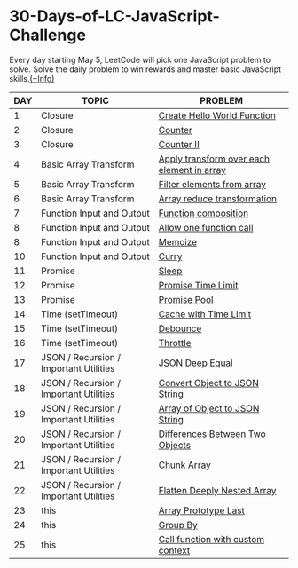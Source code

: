 # 30-Days-of-LC-JavaScript-Challenge

Every day starting May 5, LeetCode will pick one JavaScript problem to solve. Solve the daily problem to win rewards and master basic JavaScript skills.[(+Info)](https://leetcode.com/discuss/study-guide/3458761/Open-to-Registration!-30-Days-of-LC-JavaScript-Challenge)

| DAY | TOPIC | PROBLEM | 
| - | - | - |
| 1 | Closure | [Create Hello World Function](./Day%201/day1.js)
| 2 | Closure | [Counter](./Day%202/day2.js)
| 3 | Closure | [Counter II](./Day%203/day3.js)
| 4 | Basic Array Transform | [Apply transform over each element in array](./Day%204/day4.js)
| 5 | Basic Array Transform | [Filter elements from array](./Day%205/day5.js)
| 6 | Basic Array Transform | [Array reduce transformation](./Day%206/day6.js)
| 7 | Function Input and Output | [Function composition](./Day%207/day7.js)
| 8 | Function Input and Output | [Allow one function call](./Day%208/day8.js)
| 8 | Function Input and Output | [Memoize](./Day%209/day9.js)
| 10 | Function Input and Output | [Curry](./Day%2010/day10.js)
| 11 | Promise | [Sleep](./Day%2011/day11.js)
| 12 | Promise | [Promise Time Limit](./Day%2012/day12.js)
| 13 | Promise | [Promise Pool](./Day%2013/day13.js)
| 14 | Time (setTimeout) | [Cache with Time Limit](./Day%2014/day14.js)
| 15 | Time (setTimeout) | [Debounce](./Day%2015/day15.js)
| 16 | Time (setTimeout) | [Throttle](./Day%2016/day16.js)
| 17 | JSON / Recursion / Important Utilities | [JSON Deep Equal](./Day%2017/day17.js)
| 18 | JSON / Recursion / Important Utilities | [Convert Object to JSON String](./Day%2018/day18.js)
| 19 | JSON / Recursion / Important Utilities | [Array of Object to JSON String](./Day%2019/day19.js)
| 20 | JSON / Recursion / Important Utilities | [Differences Between Two Objects](./Day%2020/day20.js)
| 21 | JSON / Recursion / Important Utilities | [Chunk Array](./Day%2021/day21.js)
| 22 | JSON / Recursion / Important Utilities | [Flatten Deeply Nested Array](./Day%2022/day22.js)
| 23 | this | [Array Prototype Last](./Day%2023/day23.js)
| 24 | this | [Group By](./Day%2024/day24.js)
| 25 | this | [Call function with custom context](./Day%2025/day25.js) 